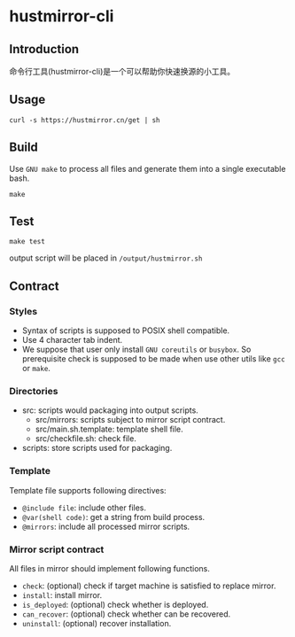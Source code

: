 # hustmirror-cli

## Introduction
命令行工具(hustmirror-cli)是一个可以帮助你快速换源的小工具。

## Usage
```
curl -s https://hustmirror.cn/get | sh
```

## Build
Use `GNU make` to process all files and generate them
into a single executable bash.
```shell
make
```

## Test
```shell
make test
```

output script will be placed in `/output/hustmirror.sh`

## Contract

### Styles
- Syntax of scripts is supposed to POSIX shell compatible.
- Use 4 character tab indent.
- We suppose that user only install `GNU coreutils` or `busybox`.
    So prerequisite check is supposed to be made when use other
    utils like `gcc` or `make`.

### Directories
- src: scripts would packaging into output scripts.
    - src/mirrors: scripts subject to mirror script contract.
    - src/main.sh.template: template shell file.
    - src/checkfile.sh: check file.
- scripts: store scripts used for packaging.

### Template
Template file supports following directives:
- `@include file`: include other files.
- `@var(shell code)`: get a string from build process.
- `@mirrors`: include all processed mirror scripts.

### Mirror script contract
All files in mirror should implement following functions.
- `check`: (optional) check if target machine is satisfied to replace mirror.
- `install`: install mirror.
- `is_deployed`: (optional) check whether is deployed.
- `can_recover`: (optional) check whether can be recovered.
- `uninstall`: (optional) recover installation.
